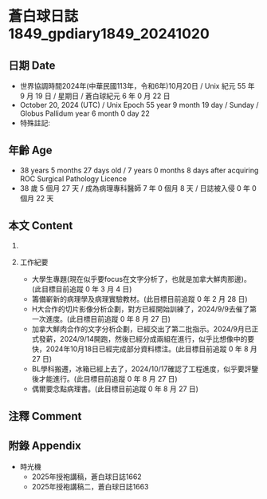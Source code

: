 [_metadata_:encoding]: - "utf-8"
[_metadata_:language]: - "zh-Hant-TW"
[_metadata_:fileformat]: - "markdown"
[_metadata_:MIME_type]: - "text/plain"
[_metadata_:markdown_version]: - "commonmark version 0.30"
[_metadata_:markdown_spec]: - "https://spec.commonmark.org/0.30/"

# 蒼白球日誌1849_gpdiary1849_20241020 #

## 日期 Date ##

* 世界協調時間2024年(中華民國113年，令和6年)10月20日 / Unix 紀元 55 年 9 月 19 日 / 星期日 / 蒼白球紀元 6 年 0 月 22 日
* October 20, 2024 (UTC) / Unix Epoch 55 year 9 month 19 day / Sunday / Globus Pallidum year 6 month 0 day 22
* 特殊註記:

## 年齡 Age ##

* 38 years 5 months 27 days old / 7 years 0 months 8 days after acquiring ROC Surgical Pathology Licence
* 38 歲 5 個月 27 天 / 成為病理專科醫師 7 年 0 個月 8 天 / 日誌被入侵 0 年 0 個月 22 天

## 本文 Content ##

1. 

2. 工作紀要

    - 大學生專題(現在似乎要focus在文字分析了，也就是加拿大鮮肉那邊)。(此目標目前追蹤 0 年 3 月 4 日)
    - 籌備嶄新的病理學及病理實驗教材。(此目標目前追蹤 0 年 2 月 28 日)
    - H大合作的切片影像分析企劃，對方已經開始訓練了，2024/9/9去催了第一次進度。(此目標目前追蹤 0 年 8 月 27 日)
    - 加拿大鮮肉合作的文字分析企劃，已經交出了第二批指示。2024/9月已正式發薪，2024/9/14開跑，然後已經分成兩組在進行，似乎比想像中的要快，2024年10月18日已經完成部分資料標注。(此目標目前追蹤 0 年 8 月 27 日)
    - BL學科搬遷，冰箱已經上去了，2024/10/17確認了工程進度，似乎要評鑒後才能進行。(此目標目前追蹤 0 年 8 月 27 日)
    - 偶爾要念點病理書。(此目標目前追蹤 0 年 8 月 27 日)

## 注釋 Comment ##


## 附錄 Appendix ##

* 時光機
    - 2025年授袍講稿，蒼白球日誌1662
    - 2025年授袍講稿二，蒼白球日誌1663
